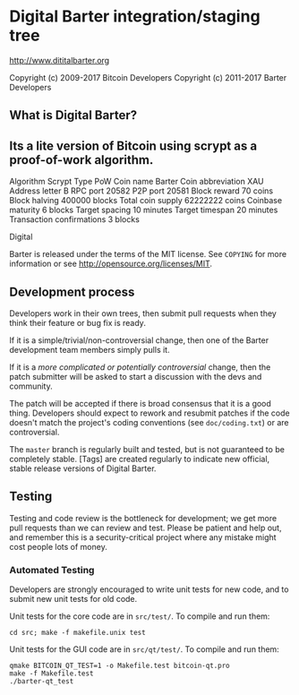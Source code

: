 Digital Barter integration/staging tree
================================

http://www.dititalbarter.org 


Copyright (c) 2009-2017 Bitcoin Developers
Copyright (c) 2011-2017 Barter Developers

 What is Digital Barter?
----------------

Its a lite version of Bitcoin using scrypt as a proof-of-work algorithm.
 -

Algorithm Scrypt 
Type PoW 
Coin name Barter 
Coin abbreviation XAU 
Address letter B 
RPC port 20582 
P2P port 20581 
Block reward 70 coins 
Block halving 400000 blocks 
Total coin supply 62222222 coins 
Coinbase maturity 6 blocks 
Target spacing 10 minutes 
Target timespan 20 minutes 
Transaction confirmations 3 blocks 

Digital 

Barter is released under the terms of the MIT license. See `COPYING` for more 
information or see http://opensource.org/licenses/MIT.

Development process
-------------------

Developers work in their own trees, then submit pull requests when they think
their feature or bug fix is ready.

If it is a simple/trivial/non-controversial change, then one of the Barter
development team members simply pulls it.

If it is a *more complicated or potentially controversial* change, then the patch
submitter will be asked to start a discussion with the devs and community.

The patch will be accepted if there is broad consensus that it is a good thing.
Developers should expect to rework and resubmit patches if the code doesn't 
match the project's coding conventions (see `doc/coding.txt`) or are 
controversial.

The `master` branch is regularly built and tested, but is not guaranteed to be
 completely stable. [Tags] are created
 regularly to indicate new official, stable release versions of Digital Barter.

Testing
-------

Testing and code review is the bottleneck for development; we get more pull
 requests than we can review and test. Please be patient and help out, and
 remember this is a security-critical project where any mistake might cost people
lots of money.

### Automated Testing

 Developers are strongly encouraged to write unit tests for new code, and to
submit new unit tests for old code.

Unit tests for the core code are in `src/test/`. To compile and run them:

    cd src; make -f makefile.unix test

Unit tests for the GUI code are in `src/qt/test/`. To compile and run them:

    qmake BITCOIN_QT_TEST=1 -o Makefile.test bitcoin-qt.pro
    make -f Makefile.test
    ./barter-qt_test


